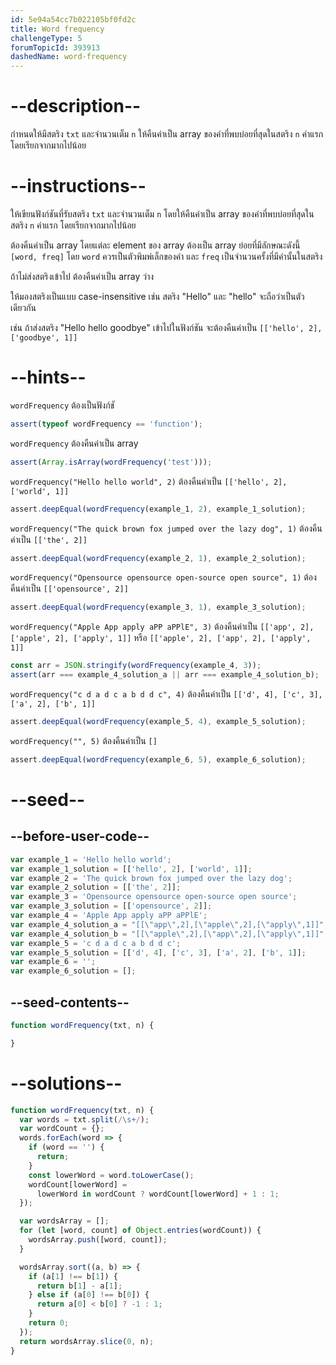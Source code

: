 ```yaml
---
id: 5e94a54cc7b022105bf0fd2c
title: Word frequency
challengeType: 5
forumTopicId: 393913
dashedName: word-frequency
---
```


# --description--

กำหนดให้มีสตริง `txt` และจำนวนเต็ม `n` ให้คืนค่าเป็น array ของคำที่พบบ่อยที่สุดในสตริง `n` คำแรก โดยเรียกจากมากไปน้อย

# --instructions--

ให้เขียนฟังก์ชันที่รับสตริง `txt` และจำนวนเต็ม `n` โดยให้คืนค่าเป็น array ของคำที่พบบ่อยที่สุดในสตริง `n` คำแรก โดยเรียกจากมากไปน้อย

ต้องคืนค่าเป็น array โดยแต่ละ element ของ array ต้องเป็น array ย่อยที่มีลักษณะดังนี้ `[word, freq]` โดย `word` ควรเป็นตัวพิมพ์เล็กของคำ และ `freq` เป็นจำนวนครั้งที่มีคำนั้นในสตริง

ถ้าไม่ส่งสตริงเข้าไป ต้องคืนค่าเป็น array ว่าง

ให้มองสตริงเป็นแบบ case-insensitive เช่น สตริง "Hello" และ "hello" จะถือว่าเป็นตัวเดียวกัน

เช่น ถ้าส่งสตริง "Hello hello goodbye" เข้าไปในฟังก์ชัน จะต้องคืนค่าเป็น `[['hello', 2], ['goodbye', 1]]`

# --hints--

`wordFrequency` ต้องเป็นฟังก์ชั

```js
assert(typeof wordFrequency == 'function');
```

`wordFrequency` ต้องคืนค่าเป็น array

```js
assert(Array.isArray(wordFrequency('test')));
```

`wordFrequency("Hello hello world", 2)` ต้องคืนค่าเป็น `[['hello', 2], ['world', 1]]`

```js
assert.deepEqual(wordFrequency(example_1, 2), example_1_solution);
```

`wordFrequency("The quick brown fox jumped over the lazy dog", 1)` ต้องคืนค่าเป็น `[['the', 2]]`

```js
assert.deepEqual(wordFrequency(example_2, 1), example_2_solution);
```

`wordFrequency("Opensource opensource open-source open source", 1)` ต้องคืนค่าเป็น `[['opensource', 2]]`

```js
assert.deepEqual(wordFrequency(example_3, 1), example_3_solution);
```

`wordFrequency("Apple App apply aPP aPPlE", 3)` ต้องคืนค่าเป็น `[['app', 2], ['apple', 2], ['apply', 1]]` หรือ `[['apple', 2], ['app', 2], ['apply', 1]]`

```js
const arr = JSON.stringify(wordFrequency(example_4, 3));
assert(arr === example_4_solution_a || arr === example_4_solution_b);
```

`wordFrequency("c d a d c a b d d c", 4)` ต้องคืนค่าเป็น `[['d', 4], ['c', 3], ['a', 2], ['b', 1]]`

```js
assert.deepEqual(wordFrequency(example_5, 4), example_5_solution);
```

`wordFrequency("", 5)` ต้องคืนค่าเป็น `[]`

```js
assert.deepEqual(wordFrequency(example_6, 5), example_6_solution);
```

# --seed--

## --before-user-code--

```js
var example_1 = 'Hello hello world';
var example_1_solution = [['hello', 2], ['world', 1]];
var example_2 = 'The quick brown fox jumped over the lazy dog';
var example_2_solution = [['the', 2]];
var example_3 = 'Opensource opensource open-source open source';
var example_3_solution = [['opensource', 2]];
var example_4 = 'Apple App apply aPP aPPlE';
var example_4_solution_a = "[[\"app\",2],[\"apple\",2],[\"apply\",1]]";
var example_4_solution_b = "[[\"apple\",2],[\"app\",2],[\"apply\",1]]";
var example_5 = 'c d a d c a b d d c';
var example_5_solution = [['d', 4], ['c', 3], ['a', 2], ['b', 1]];
var example_6 = '';
var example_6_solution = [];
```

## --seed-contents--

```js
function wordFrequency(txt, n) {

}
```

# --solutions--

```js
function wordFrequency(txt, n) {
  var words = txt.split(/\s+/);
  var wordCount = {};
  words.forEach(word => {
    if (word == '') {
      return;
    }
    const lowerWord = word.toLowerCase();
    wordCount[lowerWord] =
      lowerWord in wordCount ? wordCount[lowerWord] + 1 : 1;
  });

  var wordsArray = [];
  for (let [word, count] of Object.entries(wordCount)) {
    wordsArray.push([word, count]);
  }

  wordsArray.sort((a, b) => {
    if (a[1] !== b[1]) {
      return b[1] - a[1];
    } else if (a[0] !== b[0]) {
      return a[0] < b[0] ? -1 : 1;
    }
    return 0;
  });
  return wordsArray.slice(0, n);
}
```
